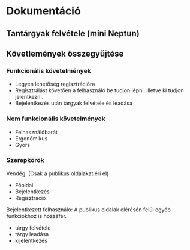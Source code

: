 # Dokumentáció

## Tantárgyak felvétele (mini Neptun)

## Követlemények összegyűjtése

### Funkcionális követelmények

- Legyen lehetőség regisztrációra
- Regisztrálást követően a felhasználó be tudjon lépni, illetve ki tudjon jelentkezni.
- Bejelentkezés után tárgyak felvétele és leadása


### Nem funkcionális követelmények

- Felhasználóbarát
- Ergonómikus
- Gyors

### Szerepkörök

Vendég: 
(Csak a publikus oldalakat éri el)

- Főoldal
- Bejelentkezés
- Regisztráció

Bejelentkezett felhasználó:
A publikus oldalak elérésén felül egyéb funkciókhoz is hozzáfér.

- tárgy felvétele
- tárgy leadása
- kijelentkezés